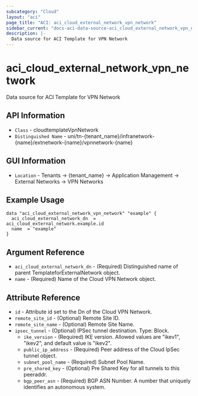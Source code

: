 ```yaml
---
subcategory: "Cloud"
layout: "aci"
page_title: "ACI: aci_cloud_external_network_vpn_network"
sidebar_current: "docs-aci-data-source-aci_cloud_external_network_vpn_network"
description: |-
  Data source for ACI Template for VPN Network
---
```


# aci_cloud_external_network_vpn_network #

Data source for ACI Template for VPN Network


## API Information ##

* `Class` - cloudtemplateVpnNetwork
* `Distinguished Name` - uni/tn-{tenant_name}/infranetwork-{name}/extnetwork-{name}/vpnnetwork-{name}

## GUI Information ##

* `Location` - Tenants -> {tenant_name} -> Application Management -> External Networks -> VPN Networks



## Example Usage ##

```hcl
data "aci_cloud_external_network_vpn_network" "example" {
  aci_cloud_external_network_dn  = aci_cloud_external_network.example.id
  name  = "example"
}
```

## Argument Reference ##

* `aci_cloud_external_network_dn` - (Required) Distinguished name of parent TemplateforExternalNetwork object.
* `name` - (Required) Name of the Cloud VPN Network object.

## Attribute Reference ##
* `id` - Attribute id set to the Dn of the Cloud VPN Network.
* `remote_site_id` - (Optional) Remote Site ID. 
* `remote_site_name` - (Optional) Remote Site Name. 
* `ipsec_tunnel` - (Optional) IPSec tunnel destination. Type: Block.
    * `ike_version` - (Required) IKE version. Allowed values are "ikev1", "ikev2", and default value is "ikev2".
    * `public_ip_address` - (Required) Peer address of the Cloud IpSec tunnel object.
    * `subnet_pool_name` - (Required) Subnet Pool Name.
    * `pre_shared_key` - (Optional) Pre Shared Key for all tunnels to this peeraddr.
    * `bgp_peer_asn` - (Required) BGP ASN Number. A number that uniquely identifies an autonomous system.


